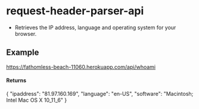 # request-header-parser-api
* Retrieves the IP address, language and operating system for your browser.

## Example
https://fathomless-beach-11060.herokuapp.com/api/whoami
#### Returns

{ "ipaddress": "81.97.160.169", "language": "en-US", "software": "Macintosh; Intel Mac OS X 10_11_6" }
